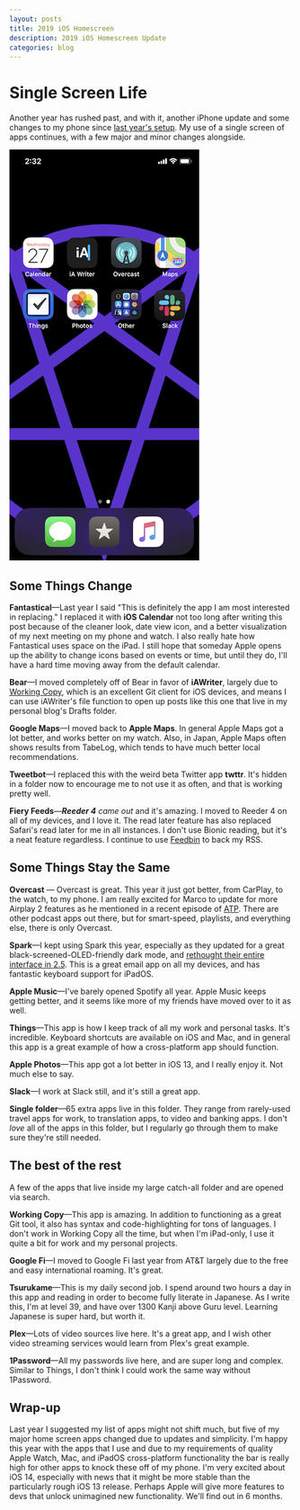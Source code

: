 ```yaml
---
layout: posts
title: 2019 iOS Homescreen
description: 2019 iOS Homescreen Update
categories: blog
---
```


# Single Screen Life

Another year has rushed past, and with it, another iPhone update and some changes to my phone since [last year's setup](https://www.brookshelley.com/blog/2018/12/14/2018-iphone-homescreen-update.html). My use of a single screen of apps continues, with a few major and minor changes alongside. 

![2019 iPhone Screen](/assets/photos/2019iphone.png)

## Some Things Change

**Fantastical**—Last year I said "This is definitely the app I am most interested in replacing." I replaced it with **iOS Calendar** not too long after writing this post because of the cleaner look, date view icon, and a better visualization of my next meeting on my phone and watch. I also really hate how Fantastical uses space on the iPad. I still hope that someday Apple opens up the ability to change icons based on events or time, but until they do, I'll have a hard time moving away from the default calendar.

**Bear**—I moved completely off of Bear in favor of **iAWriter**, largely due to [Working Copy](https://workingcopy.app), which is an excellent Git client for iOS devices, and means I can use iAWriter's file function to open up posts like this one that live in my personal blog's Drafts folder.

**Google Maps**—I moved back to **Apple Maps**. In general Apple Maps got a lot better, and works better on my watch. Also, in Japan, Apple Maps often shows results from TabeLog, which tends to have much better local recommendations.

**Tweetbot**—I replaced this with the weird beta Twitter app **twttr**. It's hidden in a folder now to encourage me to not use it as often, and that is working pretty well.

**Fiery Feeds**—***Reeder 4** came out* and it's amazing. I moved to Reeder 4 on all of my devices, and I love it. The read later feature has also replaced Safari's read later for me in all instances. I don't use Bionic reading, but it's a neat feature regardless. I continue to use [Feedbin](https://feedbin.com) to back my RSS.

## Some Things Stay the Same

**Overcast** — Overcast is great. This year it just got better, from CarPlay, to the watch, to my phone. I am really excited for Marco to update for more Airplay 2 features as he mentioned in a recent episode of [ATP](https://atp.fm/episodes/352). There are other podcast apps out there, but for smart-speed, playlists, and everything else, there is only Overcast.

**Spark**—I kept using Spark this year, especially as they updated for a great black-screened-OLED-friendly dark mode, and [rethought their entire interface in 2.5](https://sparkmailapp.com/blog/new-design-dark-mode-ios13). This is a great email app on all my devices, and has fantastic keyboard support for iPadOS.

**Apple Music**—I've barely opened Spotify all year. Apple Music keeps getting better, and it seems like more of my friends have moved over to it as well.

**Things**—This app is how I keep track of all my work and personal tasks. It's incredible. Keyboard shortcuts are available on iOS and Mac, and in general this app is a great example of how a cross-platform app should function. 

**Apple Photos**—This app got a lot better in iOS 13, and I really enjoy it. Not much else to say.

**Slack**—I work at Slack still, and it's still a great app.

**Single folder**—65 extra apps live in this folder. They range from rarely-used travel apps for work, to translation apps, to video and banking apps. I don't _love_ all of the apps in this folder, but I regularly go through them to make sure they're still needed.

## The best of the rest

A few of the apps that live inside my large catch-all folder and are opened via search.

**Working Copy**—This app is amazing. In addition to functioning as a great Git tool, it also has syntax and code-highlighting for tons of languages. I don't work in Working Copy all the time, but when I'm iPad-only, I use it quite a bit for work and my personal projects.

**Google Fi**—I moved to Google Fi last year from AT&T largely due to the free and easy international roaming. It's great.

**Tsurukame**—This is my daily second job. I spend around two hours a day in this app and reading in order to become fully literate in Japanese. As I write this, I'm at level 39, and have over 1300 Kanji above Guru level. Learning Japanese is super hard, but worth it.

**Plex**—Lots of video sources live here. It's a great app, and I wish other video streaming services would learn from Plex's great example.

**1Password**—All my passwords live here, and are super long and complex. Similar to Things, I don't think I could work the same way without 1Password.

## Wrap-up

Last year I suggested my list of apps might not shift much, but five of my major home screen apps changed due to updates and simplicity. I'm happy this year with the apps that I use and due to my requirements of quality Apple Watch, Mac, and iPadOS cross-platform functionality the bar is really high for other apps to knock these off of my phone. I'm very excited about iOS 14, especially with news that it might be more stable than the particularly rough iOS 13 release. Perhaps Apple will give more features to devs that unlock unimagined new functionality. We'll find out in 6 months.